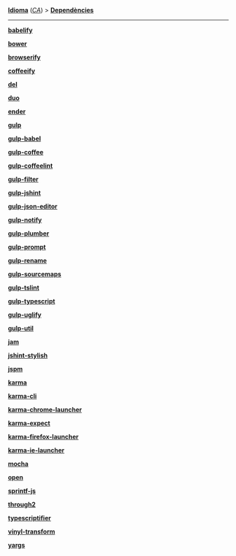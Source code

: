 **[Idioma][1]** (*[CA][2]*) > **[Dependències][3]**

***

**[babelify][4]**

**[bower][5]**

**[browserify][6]**

**[coffeeify][7]**

**[del][8]**

**[duo][9]**

**[ender][10]**

**[gulp][11]**

**[gulp-babel][12]**

**[gulp-coffee][13]**

**[gulp-coffeelint][14]**

**[gulp-filter][15]**

**[gulp-jshint][16]**

**[gulp-json-editor][17]**

**[gulp-notify][18]**

**[gulp-plumber][19]**

**[gulp-prompt][20]**

**[gulp-rename][21]**

**[gulp-sourcemaps][22]**

**[gulp-tslint][23]**

**[gulp-typescript][24]**

**[gulp-uglify][25]**

**[gulp-util][26]**

**[jam][27]**

**[jshint-stylish][28]**

**[jspm][29]**

**[karma][30]**

**[karma-cli][31]**

**[karma-chrome-launcher][32]**

**[karma-expect][33]**

**[karma-firefox-launcher][34]**

**[karma-ie-launcher][35]**

**[mocha][36]**

**[open][37]**

**[sprintf-js][38]**

**[through2][39]**

**[typescriptifier][40]**

**[vinyl-transform][41]**

**[yargs][42]**

[1]: Select-your-language
[2]: Català-–-Inici
[3]: Català-–-Dependencies
[4]: https://www.npmjs.com/package/babelify
[5]: http://bower.io/
[6]: https://www.npmjs.com/package/browserify
[7]: https://www.npmjs.com/package/coffeeify
[8]: https://www.npmjs.com/package/del
[9]: http://duojs.org/
[10]: https://github.com/ender-js/ender-js
[11]: https://www.npmjs.com/package/gulp
[12]: https://www.npmjs.com/package/gulp-babel
[13]: https://www.npmjs.com/package/gulp-coffee
[14]: https://www.npmjs.com/package/gulp-coffeelint
[15]: https://www.npmjs.com/package/gulp-filter
[16]: https://www.npmjs.com/package/gulp-jshint
[17]: https://www.npmjs.com/package/gulp-json-editor
[18]: https://www.npmjs.com/package/gulp-notify
[19]: https://www.npmjs.com/package/gulp-plumber
[20]: https://www.npmjs.com/package/gulp-prompt
[21]: https://www.npmjs.com/package/gulp-rename
[22]: https://www.npmjs.com/package/gulp-sourcemaps
[23]: https://www.npmjs.com/package/gulp-tslint
[24]: https://www.npmjs.com/package/gulp-typescript
[25]: https://www.npmjs.com/package/gulp-uglify
[26]: https://github.com/gulpjs/gulp-util
[27]: http://jamjs.org/
[28]: https://www.npmjs.com/package/jshint-stylish
[29]: http://jspm.io/
[30]: http://karma-runner.github.io/
[31]: https://www.npmjs.com/package/karma-cli
[32]: https://www.npmjs.com/package/karma-chrome-launcher
[33]: https://www.npmjs.com/package/karma-expect
[34]: https://www.npmjs.com/package/karma-firefox-launcher
[35]: https://www.npmjs.com/package/karma-ie-launcher
[36]: http://mochajs.org/
[37]: https://www.npmjs.com/package/open
[38]: https://www.npmjs.com/package/sprintf-js
[39]: https://www.npmjs.com/package/through2
[40]: https://www.npmjs.com/package/typescriptifier
[41]: https://www.npmjs.com/package/vinyl-transform
[42]: https://www.npmjs.com/package/yargs